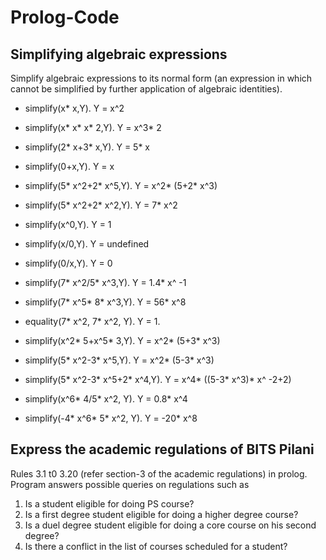 # Prolog-Code


## Simplifying algebraic expressions

Simplify algebraic expressions to its normal form (an expression in which cannot be simplified by further application of algebraic identities).

* simplify(x* x,Y).
Y = x^2

* simplify(x* x* x* 2,Y).
Y = x^3* 2 

* simplify(2* x+3* x,Y).
Y = 5* x 

* simplify(0+x,Y).
Y = x 

* simplify(5* x^2+2* x^5,Y).
Y = x^2*  (5+2* x^3)

* simplify(5* x^2+2* x^2,Y).
Y = 7* x^2

* simplify(x^0,Y).
Y = 1 

* simplify(x/0,Y).
Y = undefined 

* simplify(0/x,Y).
Y = 0 

* simplify(7* x^2/5* x^3,Y).
Y = 1.4* x^ -1 

* simplify(7* x^5* 8* x^3,Y).
Y = 56* x^8 

* equality(7* x^2, 7* x^2, Y).
Y = 1.

* simplify(x^2* 5+x^5* 3,Y).
Y = x^2*  (5+3* x^3)

* simplify(5* x^2-3* x^5,Y).
Y = x^2*  (5-3* x^3)

* simplify(5* x^2-3* x^5+2* x^4,Y).
Y = x^4*  ((5-3* x^3)* x^ -2+2)

* simplify(x^6* 4/5* x^2, Y).
Y = 0.8* x^4 

* simplify(-4* x^6* 5* x^2, Y).
Y = -20* x^8

## Express the academic regulations of BITS Pilani

Rules 3.1 t0 3.20 (refer section-3 of the academic regulations) in prolog. Program answers possible queries on regulations such as

1. Is a student eligible for doing PS course?
2. Is a first degree student eligible for doing a higher degree course?
3. Is a duel degree student eligible for doing a core course on his second degree?
4. Is there a conflict in the list of courses scheduled for a student?
